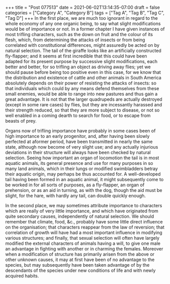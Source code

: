 +++
title = "Post 077513"
date = 2021-06-02T13:14:35-07:00
draft = false
categories = ["Category A", "Category B"]
tags = ["Tag A", "Tag B", "Tag C", "Tag D"]
+++
In the first place, we are much too ignorant in regard to the whole economy of any one organic being, to say what slight modifications would be of importance or not. In a former chapter I have given instances of most trifling characters, such as the down on fruit and the colour of its flesh, which, from determining the attacks of insects or from being correlated with constitutional differences, might assuredly be acted on by natural selection. The tail of the giraffe looks like an artificially constructed fly-flapper; and it seems at first incredible that this could have been adapted for its present purpose by successive slight modifications, each better and better, for so trifling an object as driving away flies; yet we should pause before being too positive even in this case, for we know that the distribution and existence of cattle and other animals in South America absolutely depends on their power of resisting the attacks of insects: so that individuals which could by any means defend themselves from these small enemies, would be able to range into new pastures and thus gain a great advantage. It is not that the larger quadrupeds are actually destroyed (except in some rare cases) by flies, but they are incessantly harassed and their strength reduced, so that they are more subject to disease, or not so well enabled in a coming dearth to search for food, or to escape from beasts of prey.

Organs now of trifling importance have probably in some cases been of high importance to an early progenitor, and, after having been slowly perfected at aformer period, have been transmitted in nearly the same state, although now become of very slight use; and any actually injurious deviations in their structure will always have been checked by natural selection. Seeing how important an organ of locomotion the tail is in most aquatic animals, its general presence and use for many purposes in so many land animals, which in their lungs or modified swimbladders betray their aquatic origin, may perhaps be thus accounted for. A well-developed tail having been formed in an aquatic animal, it might subsequently come to be worked in for all sorts of purposes, as a fly-flapper, an organ of prehension, or as an aid in turning, as with the dog, though the aid must be slight, for the hare, with hardly any tail, can double quickly enough.

In the second place, we may sometimes attribute importance to characters which are really of very little importance, and which have originated from quite secondary causes, independently of natural selection. We should remember that climate, food, &c., probably have some little direct influence on the organisation; that characters reappear from the law of reversion; that correlation of growth will have had a most important influence in modifying various structures; and finally, that sexual selection will often have largely modified the external characters of animals having a will, to give one male an advantage in fighting with another or in charming the females. Moreover when a modification of structure has primarily arisen from the above or other unknown causes, it may at first have been of no advantage to the species, but may subsequently have been taken advantage of by the descendants of the species under new conditions of life and with newly acquired habits.
